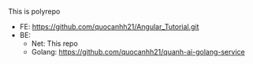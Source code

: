 This is polyrepo
 - FE: https://github.com/quocanhh21/Angular_Tutorial.git
 - BE:
    - Net: This repo
    - Golang: https://github.com/quocanhh21/quanh-ai-golang-service

